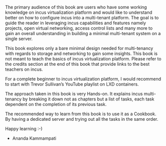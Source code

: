 The primary audience of this book are users who have some working knowledge on incus virtualization platform and would like to understand better on how to configure incus into a multi-tenant platform. The goal is to guide the reader in leveraging incus capabilities and features namely projects, open virtual networking, access control lists and many more to gain an overall understanding in building a minimal multi-tenant system on a single server.

This book explores only a bare minimal design needed for multi-tenancy with regards to storage and networking to gain some insights. This book is not meant to teach the basics of incus virtualization platform. Please refer to the credits section at the end of this book that provide links to the best teachers on incus. 

For a complete beginner to incus virtualization platform, I would recommend to start with Trevor Sullivan’s YouTube playlist on LXD containers.

The approach taken in this book is very Hands-on. It explains incus multi-tenancy by breaking it down not as chapters but a list of tasks, each task dependent on the completion of its previous task. 

The recommended way to learn from this book is to use it as a Cookbook. By having a dedicated server and trying out all the tasks in the same order.

Happy learning :-)
 
- Ananda Kammampati
